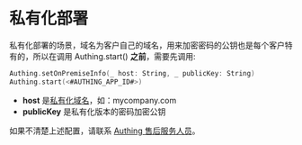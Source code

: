 # 私有化部署

<LastUpdated/>

私有化部署的场景，域名为客户自己的域名，用来加密密码的公钥也是每个客户特有的，所以在调用 Authing.start() **之前**，需要先调用:

```swift
Authing.setOnPremiseInfo(_ host: String, _ publicKey: String)
Authing.start(<#AUTHING_APP_ID#>)
```

* **host** 是[私有化域名](https://docs.authing.cn/v2/guides/customize/domain/customized-domain.html)，如：mycompany.com
* **publicKey** 是私有化版本的密码加密公钥

如果不清楚上述配置，请联系 <a href="mailto:csm@authing.cn">Authing 售后服务人员</a>。